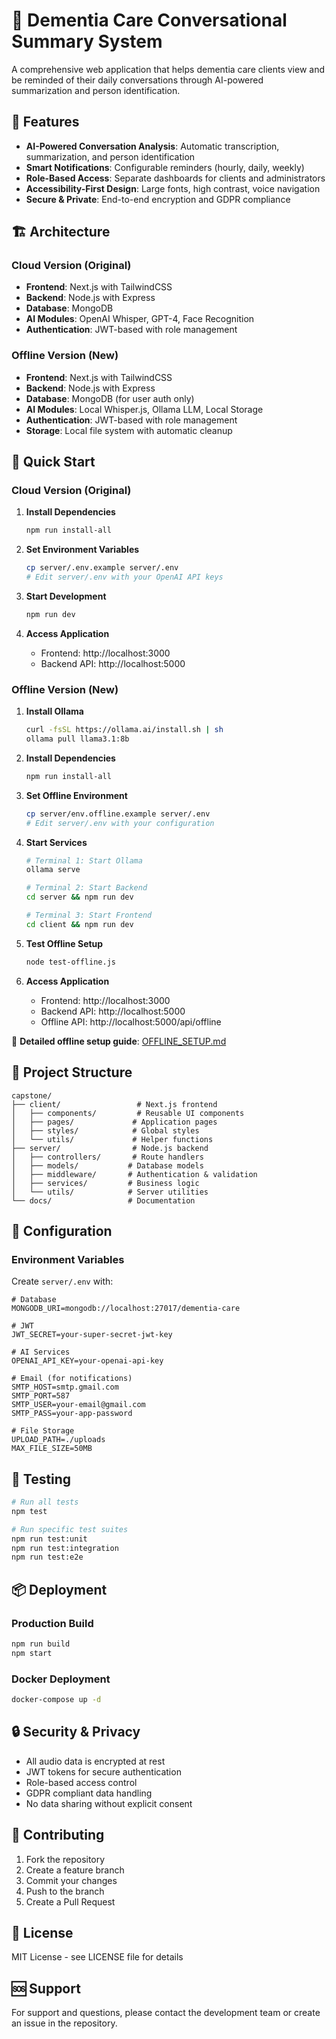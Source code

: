 # 🧠 Dementia Care Conversational Summary System

A comprehensive web application that helps dementia care clients view and be reminded of their daily conversations through AI-powered summarization and person identification.

## 🎯 Features

- **AI-Powered Conversation Analysis**: Automatic transcription, summarization, and person identification
- **Smart Notifications**: Configurable reminders (hourly, daily, weekly)
- **Role-Based Access**: Separate dashboards for clients and administrators
- **Accessibility-First Design**: Large fonts, high contrast, voice navigation
- **Secure & Private**: End-to-end encryption and GDPR compliance

## 🏗️ Architecture

### Cloud Version (Original)
- **Frontend**: Next.js with TailwindCSS
- **Backend**: Node.js with Express
- **Database**: MongoDB
- **AI Modules**: OpenAI Whisper, GPT-4, Face Recognition
- **Authentication**: JWT-based with role management

### Offline Version (New)
- **Frontend**: Next.js with TailwindCSS
- **Backend**: Node.js with Express
- **Database**: MongoDB (for user auth only)
- **AI Modules**: Local Whisper.js, Ollama LLM, Local Storage
- **Authentication**: JWT-based with role management
- **Storage**: Local file system with automatic cleanup

## 🚀 Quick Start

### Cloud Version (Original)

1. **Install Dependencies**
   ```bash
   npm run install-all
   ```

2. **Set Environment Variables**
   ```bash
   cp server/.env.example server/.env
   # Edit server/.env with your OpenAI API keys
   ```

3. **Start Development**
   ```bash
   npm run dev
   ```

4. **Access Application**
   - Frontend: http://localhost:3000
   - Backend API: http://localhost:5000

### Offline Version (New)

1. **Install Ollama**
   ```bash
   curl -fsSL https://ollama.ai/install.sh | sh
   ollama pull llama3.1:8b
   ```

2. **Install Dependencies**
   ```bash
   npm run install-all
   ```

3. **Set Offline Environment**
   ```bash
   cp server/env.offline.example server/.env
   # Edit server/.env with your configuration
   ```

4. **Start Services**
   ```bash
   # Terminal 1: Start Ollama
   ollama serve
   
   # Terminal 2: Start Backend
   cd server && npm run dev
   
   # Terminal 3: Start Frontend
   cd client && npm run dev
   ```

5. **Test Offline Setup**
   ```bash
   node test-offline.js
   ```

6. **Access Application**
   - Frontend: http://localhost:3000
   - Backend API: http://localhost:5000
   - Offline API: http://localhost:5000/api/offline

📖 **Detailed offline setup guide**: [OFFLINE_SETUP.md](./OFFLINE_SETUP.md)

## 📁 Project Structure

```
capstone/
├── client/                 # Next.js frontend
│   ├── components/         # Reusable UI components
│   ├── pages/             # Application pages
│   ├── styles/            # Global styles
│   └── utils/             # Helper functions
├── server/                # Node.js backend
│   ├── controllers/       # Route handlers
│   ├── models/           # Database models
│   ├── middleware/       # Authentication & validation
│   ├── services/         # Business logic
│   └── utils/            # Server utilities
└── docs/                 # Documentation
```

## 🔧 Configuration

### Environment Variables

Create `server/.env` with:

```env
# Database
MONGODB_URI=mongodb://localhost:27017/dementia-care

# JWT
JWT_SECRET=your-super-secret-jwt-key

# AI Services
OPENAI_API_KEY=your-openai-api-key

# Email (for notifications)
SMTP_HOST=smtp.gmail.com
SMTP_PORT=587
SMTP_USER=your-email@gmail.com
SMTP_PASS=your-app-password

# File Storage
UPLOAD_PATH=./uploads
MAX_FILE_SIZE=50MB
```

## 🧪 Testing

```bash
# Run all tests
npm test

# Run specific test suites
npm run test:unit
npm run test:integration
npm run test:e2e
```

## 📦 Deployment

### Production Build
```bash
npm run build
npm start
```

### Docker Deployment
```bash
docker-compose up -d
```

## 🔒 Security & Privacy

- All audio data is encrypted at rest
- JWT tokens for secure authentication
- Role-based access control
- GDPR compliant data handling
- No data sharing without explicit consent

## 🤝 Contributing

1. Fork the repository
2. Create a feature branch
3. Commit your changes
4. Push to the branch
5. Create a Pull Request

## 📄 License

MIT License - see LICENSE file for details

## 🆘 Support

For support and questions, please contact the development team or create an issue in the repository.
